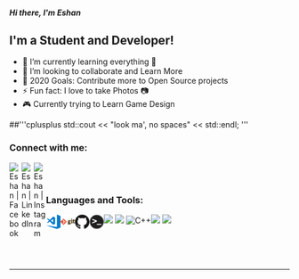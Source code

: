 ##### Hi there, I'm Eshan

## I'm a Student and Developer!
- 🌱 I’m currently learning everything 🤣
- 👯 I’m looking to collaborate and Learn More
- 🥅 2020 Goals: Contribute more to Open Source projects
- ⚡ Fun fact: I love to take Photos 📷
- 🎮 Currently trying to Learn Game Design



##'''cplusplus
     std::cout << "look ma', no spaces" << std::endl;
   '''

### Connect with me:

[<img align="left" alt="Eshan | Facebook" width="22px" src="https://cdn.jsdelivr.net/npm/simple-icons@v3/icons/facebook.svg" />][facebook]
[<img align="left" alt="Eshan | LinkedIn" width="22px" src="https://cdn.jsdelivr.net/npm/simple-icons@v3/icons/linkedin.svg" />][linkedin]
[<img align="left" alt="Eshan | Instagram" width="22px" src="https://cdn.jsdelivr.net/npm/simple-icons@v3/icons/instagram.svg" />][instagram]

<br />
<br />


### Languages and Tools:

<a title="Visual Studio"><img src="/Eshanatnite/Eshanatnite/raw/master/icons/visual-studio.png" /> </a>
<img align="left" alt="Visual Studio Code" width="26px" src="https://raw.githubusercontent.com/github/explore/80688e429a7d4ef2fca1e82350fe8e3517d3494d/topics/visual-studio-code/visual-studio-code.png" />
<img align="left" alt="Git" width="26px" img src="https://raw.githubusercontent.com/github/explore/80688e429a7d4ef2fca1e82350fe8e3517d3494d/topics/git/git.png" />
<img align="left" alt="GitHub" width="26px" src="https://raw.githubusercontent.com/github/explore/78df643247d429f6cc873026c0622819ad797942/topics/github/github.png" />
<a title="C"><img src="/Eshanatnite/Eshanatnite/raw/master/icons/c.png" /> </a>
<img title="C++"><img src="/Eshanatnite/Eshanatnite/raw/master/icons/cpp.png" /> </a>
<a title="Python3"> <img src="/Eshanatnite/Eshanatnite/raw/master/icons/py.png" /> </a>
<img align="left" alt="Terminal" width="26px" src="https://raw.githubusercontent.com/github/explore/80688e429a7d4ef2fca1e82350fe8e3517d3494d/topics/terminal/terminal.png" />


<br />
<br />
<br />

---


[facebook]: https://www.facebook.com/eshanatnite/
[instagram]: https://www.instagram.com/eshansconfession/
[linkedin]: https://www.linkedin.com/in/eshanatnite/